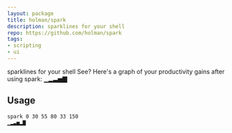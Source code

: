 ```yaml
---
layout: package
title: holman/spark
description: sparklines for your shell
repo: https://github.com/holman/spark
tags:
- scripting
- ui
---
```


sparklines for your shell
See? Here's a graph of your productivity gains after using spark: ▁▂▃▅▇

## Usage

    spark 0 30 55 80 33 150
    ▁▂▃▅▂▇

